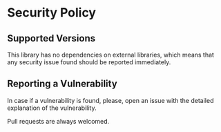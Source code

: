# Security Policy

## Supported Versions

This library has no dependencies on external libraries, which means that any security issue found should be reported immediately.

## Reporting a Vulnerability

In case if a vulnerability is found, please, open an issue with the detailed explanation of the vulnerability.

Pull requests are always welcomed.
